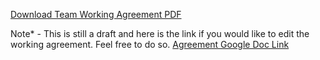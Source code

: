 [Download Team Working Agreement PDF](CSE110-Working-Agreement.pdf)

Note* - This is still a draft and here is the link if you would like to edit the working agreement. Feel free to do so.
[Agreement Google Doc Link](https://docs.google.com/document/d/1N6Yhm9R9x4nsK8NrMpRyLF7Xb0WTfx2EwHgnQJibrxc/edit?usp=sharing)
